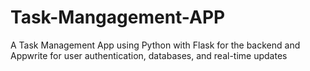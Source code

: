 # Task-Mangagement-APP
A Task Management App using Python with Flask for the backend and Appwrite for user authentication, databases, and real-time updates
